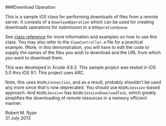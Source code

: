 ###Download Operation

This is a sample iOS class for performing downloads of files from a remote server. It consists of a `DownloadOperation` which can be used for creating downloads operations for submission to a `NSOperationQueue`. 

See [class reference](http://robertmryan.github.io/download-operation) for more information and examples on how to use this class. You may also refer to the `ViewController.m` file for a practical example. (Note, in this demonstration, you will have to edit the code to supply the names of the files you wish to download and the URL from which you want to download them.

This was developed in Xcode 4.6.3. This sample project was tested in iOS 5.0 thru iOS 9.1. This project uses ARC.

Note, this uses `NSURLConnection`, and as a result, probably shouldn't be used any more since that's now deprecated. You should use `NSURLSession`-based approach. And `NSURLSession` has `NSURLSessionDownloadTask`, which greatly simplifies the downloading of remote resources in a memory efficient manner.

Robert M. Ryan<br />
31 July 2013
